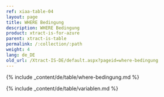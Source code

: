 ```yaml
---
ref: xiaa-table-04
layout: page
title: WHERE Bedingung
description: WHERE Bedingung
product: xtract-is-for-azure
parent: xtract-is-table
permalink: /:collection/:path
weight: 4
lang: de_DE
old_url: /Xtract-IS-DE/default.aspx?pageid=where-bedingung
---
```

{% include _content/de/table/where-bedingung.md  %}

{% include _content/de/table/variablen.md  %}